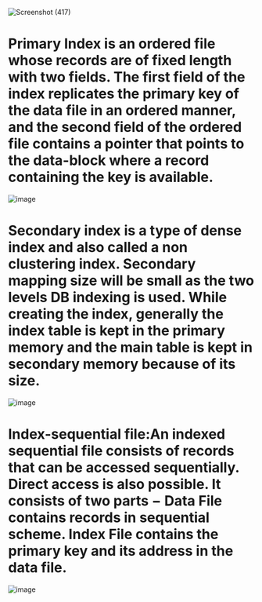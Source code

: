![Screenshot (417)](https://user-images.githubusercontent.com/89120960/204847966-8a5c501b-dc96-43e8-8c08-65e482f022f4.png)

<div><h1>Primary Index is an ordered file whose records are of fixed length with two fields. The first field of the index replicates the primary key of the data file in an ordered manner, and the second field of the ordered file 
  contains a pointer that points to the data-block where a record containing the key is available. </h1></div>
  
![image](https://user-images.githubusercontent.com/89120960/204848457-851731b1-20f8-4201-92a0-8fb78c50e9e5.png)

<div><h1>Secondary index is a type of dense index and also called a non clustering index. Secondary mapping size will be small as the two levels DB indexing is used.
  While creating the index, generally the index table is kept in the primary memory and the main table is kept in secondary memory because of its size.</h1></div>
  
![image](https://user-images.githubusercontent.com/89120960/204849085-90cfaef8-2f9b-456d-bf96-8f0e58bd756a.png)

<div><h1>Index-sequential file:An indexed sequential file consists of records that can be accessed sequentially. Direct access is also possible. It consists of two parts 
  − Data File contains records in sequential scheme. Index File contains the primary key and its address in the data file.</h1></div>

![image](https://user-images.githubusercontent.com/89120960/204849578-9d34a385-3963-4211-92ce-0fa2262c8592.png)

